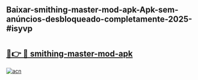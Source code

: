 ## Baixar-smithing-master-mod-apk-Apk-sem-anúncios-desbloqueado-completamente-2025-#isyvp

# <h2><a href="https://ainizakaria.my?title=smithing-master-mod-apk&ref=20M">🔗👉 🔴 smithing-master-mod-apk</a></h2>

[![acn](https://github.com/user-attachments/assets/0f9c940e-d8b0-45ae-aac7-cd30a18b3e1c)](https://ainizakaria.my?title=smithing-master-mod-apk&ref=20M)

